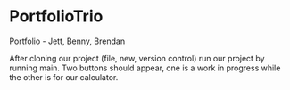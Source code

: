 # PortfolioTrio
Portfolio - Jett, Benny, Brendan

After cloning our project (file, new, version control) run our project by running main. 
Two buttons should appear, one is a work in progress while the other is for our calculator.

